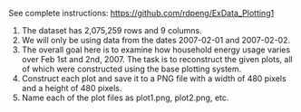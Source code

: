 See complete instructions: https://github.com/rdpeng/ExData_Plotting1

1. The dataset has 2,075,259 rows and 9 columns. 
2. We will only be using data from the dates 2007-02-01 and 2007-02-02. 
3. The overall goal here is to examine how household energy usage varies over Feb 1st and 2nd, 2007. The task is to reconstruct the given plots, all of which were constructed using the base plotting system.
4. Construct each plot and save it to a PNG file with a width of 480 pixels and a height of 480 pixels.
5. Name each of the plot files as plot1.png, plot2.png, etc.
